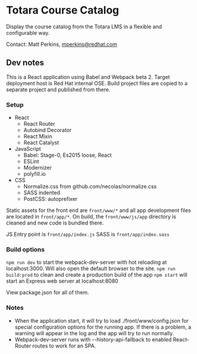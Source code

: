 # Totara Course Catalog

Display the course catalog from the Totara LMS in a flexible and configurable way.

Contact: Matt Perkins, mperkins@redhat.com


## Dev notes

This is a React application using Babel and Webpack beta 2. Target deployment host is Red Hat internal OSE. Build project files are copied to a separate project and published from there.

### Setup

- React
    - React Router
    - Autobind Decorator
    - React Mixin
    - React Catalyst
- JavaScript
    - Babel: Stage-0, Es2015 loose, React
    - ESLint
    - Modernizer
    - polyfill.io
- CSS
    - Normalize.css from github.com/necolas/normalize.css
    - SASS indented
    - PostCSS: autoprefixer

Static assets for the front end are `front/www/*` and all app development files are located in `front/app/*`.
On build, the `front/www/js/app` directory is cleaned and new code is bundled there. 

JS Entry point is `front/app/index.js`
SASS is `front/app/index.sass`

### Build options

`npm run dev` to start the webpack-dev-server with hot reloading at localhost:3000. Will also open the default browser to the site.
`npm run build:prod` to clean and create a production build of the app
`npm start` will start an Express web server at localhost:8080

View package.json for all of them.

### Notes

- When the application start, it will try to load ./front/www/config.json for special configuration options for the running app. If there is a problem, a warning will appear in the log and the app will try to run normally.
- Webpack-dev-server runs with --history-api-fallback to enabled React-Router routes to work for an SPA.